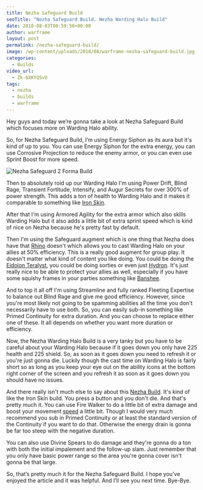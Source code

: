 ```yaml
---
title: Nezha Safeguard Build
seoTitle: "Nezha Safeguard Build. Nezha Warding Halo Build"
date: 2018-08-03T00:59:50+00:00
author: warframe
layout: post
permalink: /nezha-safeguard-build/
image: /wp-content/uploads/2018/08/warframe-nezha-safeguard-build.jpg
categories:
  - Builds
video_url:
  - Zk-6XKYQ5vU
tags:
  - nezha
  - builds
  - warframe
---
```

Hey guys and today we’re gonna take a look at Nezha Safeguard Build which focuses more on Warding Halo ability.<!--more-->

So, for Nezha Safeguard Build, I’m using Energy Siphon as its aura but it's kind of up to you. You can use Energy Siphon for the extra energy, you can use Corrosive Projection to reduce the enemy armor, or you can even use Sprint Boost for more speed. 

<img src='/wp-content/uploads/2018/08/warframe-nezha-safeguard-2-forma-build.jpg' title='Warframe Nezha Safeguard Build' alt='Nezha Safeguard 2 Forma Build' width='750' height='265' class='alignnone size-large' srcset='/wp-content/uploads/2018/08/warframe-nezha-safeguard-2-forma-build-1024x353.jpg 1024w, /wp-content/uploads/2018/08/warframe-nezha-safeguard-2-forma-build-300x103.jpg 300w, /wp-content/uploads/2018/08/warframe-nezha-safeguard-2-forma-build-768x264.jpg 768w, /wp-content/uploads/2018/08/warframe-nezha-safeguard-2-forma-build.jpg 1583w' sizes='(max-width: 750px) 100vw, 750px'/>

Then to absolutely roid up our Warding Halo I'm using Power Drift, Blind Rage, Transient Fortitude, Intensify, and Augur Secrets for over 300% of power strength. This adds a ton of health to Warding Halo and it makes it comparable to something like [Iron Skin](/rhino-iron-skin-build/ "Rhino Iron Skin Build"). 

After that I'm using Armored Agility for the extra armor which also skills Warding Halo but it also adds a little bit of extra sprint speed which is kind of nice on Nezha because he's pretty fast by default. 

Then I'm using the Safeguard augment which is one thing that Nezha does have that [Rhino](/rhino-roar-build/ "Rhino Roar Build") doesn't which allows you to cast Warding Halo on your allies at 50% efficiency. This is a really good augment for group play. It doesn't matter what kind of content you like doing. You could be doing the [Eidolon Teralyst](/how-kill-eidolon-teralyst-basics/ "How to kill an Eidolon Teralyst in Warframe"), you could be doing sorties or even just [Hydron](/affinity-how-level-up/ "How to Level up Correctly"). It's just really nice to be able to protect your allies as well, especially if you have some squishy frames in your parties something like [Banshee](/banshee-savage-silence-build/ "Banshee Savage Silence Build"). 

And to top it all off I'm using Streamline and fully ranked Fleeting Expertise to balance out Blind Rage and give me good efficiency. However, since you're most likely not going to be spamming abilities all the time you don't necessarily have to use both. So, you can easily sub-in something like Primed Continuity for extra duration. And you can choose to replace either one of these. It all depends on whether you want more duration or efficiency. 

Now, the Nezha Warding Halo Build is a very tanky but you have to be careful about your Warding Halo because if it goes down you only have 225 health and 225 shield. So, as soon as it goes down you need to refresh it or you're just gonna die. Luckily though the cast time on Warding Halo is fairly short so as long as you keep your eye out on the ability icons at the bottom right corner of the screen and you refresh it as soon as it goes down you should have no issues. 

And there really isn't much else to say about this [Nezha Build](/warframe-builds/ "Warframe Builds"). It's kind of like the Iron Skin build. You press a button and you don't die. And that's pretty much it. You can use Fire Walker to do a little bit of extra damage and boost your movement [speed](/volt-speed-build/ "Volt Speed Build") a little bit. Though I would very much recommend you sub in Primed Continuity or at least the standard version of the Continuity if you want to do that. Otherwise the energy drain is gonna be far too steep with the negative duration. 

You can also use Divine Spears to do damage and they're gonna do a ton with both the initial impalement and the follow-up slam. Just remember that you only have basic power range so the area you're gonna cover isn't gonna be that large. 

So, that’s pretty much it for the Nezha Safeguard Build. I hope you’ve enjoyed the article and it was helpful. And I’ll see you next time. Bye-Bye.